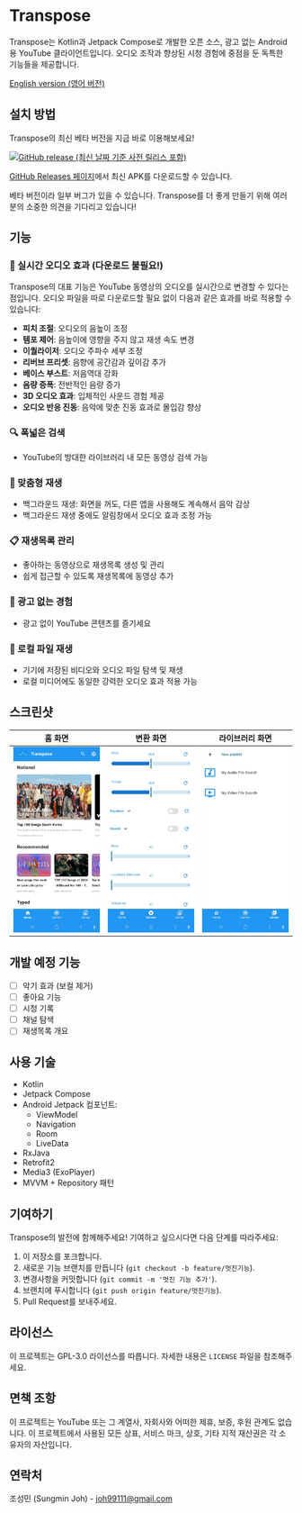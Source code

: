 # Transpose

Transpose는 Kotlin과 Jetpack Compose로 개발한 오픈 소스, 광고 없는 Android용 YouTube 클라이언트입니다. 오디오 조작과 향상된 시청 경험에 중점을 둔 독특한 기능들을 제공합니다.

[English version (영어 버전)](README.md)

## 설치 방법

Transpose의 최신 베타 버전을 지금 바로 이용해보세요!

[![GitHub release (최신 날짜 기준 사전 릴리스 포함)](https://img.shields.io/github/v/release/joh9911/Transpose?include_prereleases)](https://github.com/joh9911/Transpose/releases/latest)

[GitHub Releases 페이지](https://github.com/joh9911/Transpose/releases/tag/v0.1.0-beta)에서 최신 APK를 다운로드할 수 있습니다.

베타 버전이라 일부 버그가 있을 수 있습니다. Transpose를 더 좋게 만들기 위해 여러분의 소중한 의견을 기다리고 있습니다!

## 기능

### 🎵 실시간 오디오 효과 (다운로드 불필요!)
Transpose의 대표 기능은 YouTube 동영상의 오디오를 실시간으로 변경할 수 있다는 점입니다. 오디오 파일을 따로 다운로드할 필요 없이 다음과 같은 효과를 바로 적용할 수 있습니다:
- **피치 조절**: 오디오의 음높이 조정
- **템포 제어**: 음높이에 영향을 주지 않고 재생 속도 변경
- **이퀄라이저**: 오디오 주파수 세부 조정
- **리버브 프리셋**: 음향에 공간감과 깊이감 추가
- **베이스 부스트**: 저음역대 강화
- **음량 증폭**: 전반적인 음량 증가
- **3D 오디오 효과**: 입체적인 사운드 경험 제공
- **오디오 반응 진동**: 음악에 맞춘 진동 효과로 몰입감 향상

### 🔍 폭넓은 검색
- YouTube의 방대한 라이브러리 내 모든 동영상 검색 가능

### 🎨 맞춤형 재생
- 백그라운드 재생: 화면을 꺼도, 다른 앱을 사용해도 계속해서 음악 감상
- 백그라운드 재생 중에도 알림창에서 오디오 효과 조정 가능

### 📋 재생목록 관리
- 좋아하는 동영상으로 재생목록 생성 및 관리
- 쉽게 접근할 수 있도록 재생목록에 동영상 추가

### 🚫 광고 없는 경험
- 광고 없이 YouTube 콘텐츠를 즐기세요

### 💾 로컬 파일 재생
- 기기에 저장된 비디오와 오디오 파일 탐색 및 재생
- 로컬 미디어에도 동일한 강력한 오디오 효과 적용 가능

## 스크린샷

| 홈 화면 | 변환 화면 | 라이브러리 화면 |
|:-------:|:---------:|:---------------:|
| <img src="assets/home_screen.jpeg" alt="홈 화면" width="100%"> | <img src="assets/convert_screen.jpeg" alt="변환 화면" width="100%"> | <img src="assets/library_screen.jpeg" alt="라이브러리 화면" width="100%"> |

## 개발 예정 기능
- [ ] 악기 효과 (보컬 제거)
- [ ] 좋아요 기능
- [ ] 시청 기록
- [ ] 채널 탐색
- [ ] 재생목록 개요

## 사용 기술

- Kotlin
- Jetpack Compose
- Android Jetpack 컴포넌트:
  - ViewModel
  - Navigation
  - Room
  - LiveData
- RxJava
- Retrofit2
- Media3 (ExoPlayer)
- MVVM + Repository 패턴

## 기여하기

Transpose의 발전에 함께해주세요! 기여하고 싶으시다면 다음 단계를 따라주세요:

1. 이 저장소를 포크합니다.
2. 새로운 기능 브랜치를 만듭니다 (`git checkout -b feature/멋진기능`).
3. 변경사항을 커밋합니다 (`git commit -m '멋진 기능 추가'`).
4. 브랜치에 푸시합니다 (`git push origin feature/멋진기능`).
5. Pull Request를 보내주세요.

## 라이선스

이 프로젝트는 GPL-3.0 라이선스를 따릅니다. 자세한 내용은 `LICENSE` 파일을 참조해주세요.

## 면책 조항

이 프로젝트는 YouTube 또는 그 계열사, 자회사와 어떠한 제휴, 보증, 후원 관계도 없습니다. 이 프로젝트에서 사용된 모든 상표, 서비스 마크, 상호, 기타 지적 재산권은 각 소유자의 자산입니다.

## 연락처

조성민 (Sungmin Joh) - joh99111@gmail.com
